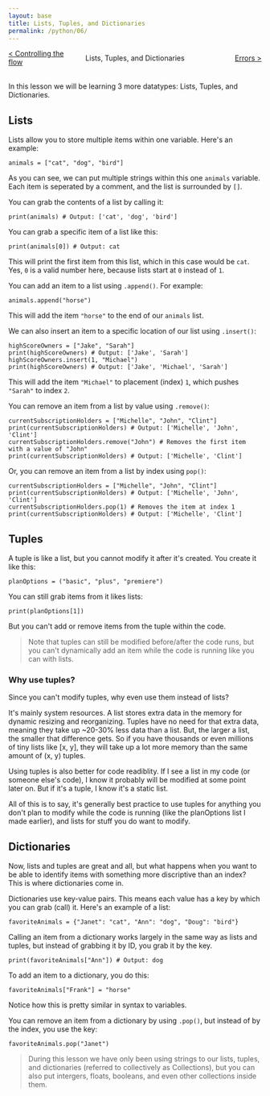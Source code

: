 ```yaml
---
layout: base
title: Lists, Tuples, and Dictionaries
permalink: /python/06/
---
```


<div style="display: grid; grid-template-columns: 1fr auto 1fr; align-items: center; width: 100%; text-align: center; gap: 1rem;">
  <div style="text-align: left; overflow-wrap: anywhere;">
    <a href="/python/05/">&lt; Controlling the flow</a>
  </div>
  <div style="justify-self: center;">
    Lists, Tuples, and Dictionaries
  </div>
  <div style="text-align: right; overflow-wrap: anywhere;">
    <a href="/python/07/">Errors &gt;</a>
  </div>
</div>
<br>

In this lesson we will be learning 3 more datatypes: Lists, Tuples, and Dictionaries.

## Lists

Lists allow you to store multiple items within one variable. Here's an example:

<pre><code class="language-python">animals = ["cat", "dog", "bird"]</code></pre>

As you can see, we can put multiple strings within this one `animals` variable. Each item is seperated by a comment, and the list is surrounded by `[]`.

You can grab the contents of a list by calling it:
<pre><code class="language-python">print(animals) # Output: ['cat', 'dog', 'bird']</code></pre>

You can grab a specific item of a list like this:
<pre><code class="language-python">print(animals[0]) # Output: cat</code></pre>

This will print the first item from this list, which in this case would be `cat`. Yes, `0` is a valid number here, because lists start at `0` instead of `1`.

You can add an item to a list using `.append()`. For example:
<pre><code class="language-python">animals.append("horse")</code></pre>

This will add the item `"horse"` to the end of our `animals` list.

We can also insert an item to a specific location of our list using `.insert()`:

<pre><code class="language-python">highScoreOwners = ["Jake", "Sarah"]
print(highScoreOwners) # Output: ['Jake', 'Sarah']
highScoreOwners.insert(1, "Michael")
print(highScoreOwners) # Output: ['Jake', 'Michael', 'Sarah']</code></pre>

This will add the item `"Michael"` to placement (index) `1`, which pushes `"Sarah"` to index `2`.

You can remove an item from a list by value using `.remove()`:
<pre><code class="language-python">currentSubscriptionHolders = ["Michelle", "John", "Clint"]
print(currentSubscriptionHolders) # Output: ['Michelle', 'John', 'Clint']
currentSubscriptionHolders.remove("John") # Removes the first item with a value of "John"
print(currentSubscriptionHolders) # Output: ['Michelle', 'Clint']</code></pre>

Or, you can remove an item from a list by index using `pop()`:

<pre><code class="language-python">currentSubscriptionHolders = ["Michelle", "John", "Clint"]
print(currentSubscriptionHolders) # Output: ['Michelle', 'John', 'Clint']
currentSubscriptionHolders.pop(1) # Removes the item at index 1
print(currentSubscriptionHolders) # Output: ['Michelle', 'Clint']</code></pre>

## Tuples
A tuple is like a list, but you cannot modify it after it's created. You create it like this:
<pre><code class="language-python">planOptions = ("basic", "plus", "premiere")</code></pre>

You can still grab items from it likes lists:

<pre><code class="language-python">print(planOptions[1])</code></pre>

But you can't add or remove items from the tuple within the code.

> Note that tuples can still be modified before/after the code runs, but you can't dynamically add an item while the code is running like you can with lists.

### Why use tuples?
Since you can't modify tuples, why even use them instead of lists?

It's mainly system resources. A list stores extra data in the memory for dynamic resizing and reorganizing. Tuples have no need for that extra data, meaning they take up ~20-30% less data than a list. But, the larger a list, the smaller that difference gets. So if you have thousands or even millions of tiny lists like [x, y], they will take up a lot more memory than the same amount of (x, y) tuples.

Using tuples is also better for code readiblity. If I see a list in my code (or someone else's code), I know it probably will be modified at some point later on. But if it's a tuple, I know it's a static list.

All of this is to say, it's generally best practice to use tuples for anything you don't plan to modify while the code is running (like the planOptions list I made earlier), and lists for stuff you do want to modify.

## Dictionaries
Now, lists and tuples are great and all, but what happens when you want to be able to identify items with something more discriptive than an index? This is where dictionaries come in.

Dictionaries use key-value pairs. This means each value has a key by which you can grab (call) it. Here's an example of a list:

<pre><code class="language-python">favoriteAnimals = {"Janet": "cat", "Ann": "dog", "Doug": "bird"}</code></pre>

Calling an item from a dictionary works largely in the same way as lists and tuples, but instead of grabbing it by ID, you grab it by the key.

<pre><code class="language-python">print(favoriteAnimals["Ann"]) # Output: dog</code></pre>

To add an item to a dictionary, you do this:

<pre><code class="language-python">favoriteAnimals["Frank"] = "horse"</code></pre>

Notice how this is pretty similar in syntax to variables.

You can remove an item from a dictionary by using `.pop()`, but instead of by the index, you use the key:

<pre><code class="language-python">favoriteAnimals.pop("Janet")</code></pre>

> During this lesson we have only been using strings to our lists, tuples, and dictionaries (referred to collectively as Collections), but you can also put intergers, floats, booleans, and even other collections inside them.